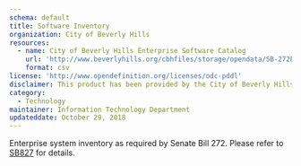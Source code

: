```yaml
---
schema: default
title: Software Inventory
organization: City of Beverly Hills
resources:
  - name: City of Beverly Hills Enterprise Software Catalog
    url: 'http://www.beverlyhills.org/cbhfiles/storage/opendata/SB-272EnterpriseSoftwareCatalog.csv'
    format: csv
license: 'http://www.opendefinition.org/licenses/odc-pddl'
disclaimer: This product has been provided by the City of Beverly Hills on as as-is basis for informational purposes. No warranty is made by the City of Beverly Hills regarding specific accuracy, completeness, or fitness for any particular purpose or use of any data made available on the City’s Open Data Portal. The City reserves the right to discontinue availability of content on the Open Data Portal at any time and for any reason.
category:
  - Technology
maintainer: Information Technology Department
updateddate: October 29, 2018
---
```

Enterprise system inventory as required by Senate Bill 272. Please refer to <a href= "https://leginfo.legislature.ca.gov/faces/billNavClient.xhtml?bill_id=201520160SB272" target="_blank">SB827</a> for details.
